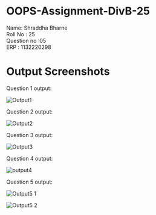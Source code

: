 # OOPS-Assignment-DivB-25 <br>
Name: Shraddha Bharne <br>
Roll No : 25  <br>
Question no :05  <br>
ERP : 1132220298  <br>
# Output Screenshots  <br>
Question 1 output:  <br>

![Output1](https://user-images.githubusercontent.com/115204944/203102032-b6d679f2-8101-4b46-b05f-8479ab204871.png)

Question 2 output:  <br>

![Output2](https://user-images.githubusercontent.com/115204944/203102376-8ebdeec7-0459-4491-97f1-4513ab12508b.png)

Question 3 output:  <br>

![Output3](https://user-images.githubusercontent.com/115204944/203102442-a7cdfb4b-8341-4c54-af14-441bc673a250.png)

Question 4 output:  <br>

![output4](https://user-images.githubusercontent.com/115204944/203102509-e23b48b0-15aa-4255-9ab7-ccb414c3ba2d.png)

Question 5 output:  <br>

![Output5 1](https://user-images.githubusercontent.com/115204944/203102543-3cff0e5e-7900-4e26-867c-e8e28efd7862.png)

![Output5 2](https://user-images.githubusercontent.com/115204944/203102560-c3f2e98d-421e-41a5-ae01-85248892e224.png)
